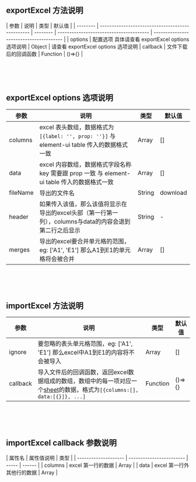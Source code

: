 ## exportExcel 方法说明

| 参数     | 说明                                             | 类型                                       | 默认值                                  |
| -------- | ------------------------------------------------ | -------- | --------------------------------------- | --------------------------------------- |
| options  | 配置选项 具体请查看 exportExcel options 选项说明 | Object    | 请查看 exportExcel options 选项说明
| callback | 文件下载后的回调函数                             | Function                             | ()=>{}                                  |

<br/>
<br/>
<br/>

## exportExcel options 选项说明

| 参数     | 说明                                                                                        | 类型   | 默认值   |
| -------- | ------------------------------------------------------------------------------------------- | ------ | -------- |
| columns  | excel 表头数组，数据格式为```[{label: '', prop: ''}]``` 与 element-ui table 传入的数据格式一致    | Array  | []       |
| data     | excel 内容数组，数据格式字段名称 key 需要跟 prop 一致 与 element-ui table 传入的数据格式一致 | Array  | []       |
| fileName | 导出的文件名                                                                     | String | download |
| header   | 如果传入该值，那么该值将显示在导出的excel头部（第一行第一列），columns与data的内容会退到第二行之后显示                                          | String |      -    |
| merges   | 导出的excel要合并单元格的范围， eg: ['A1', 'E1'] 那么A1到E1的单元格将会被合并                                                    | Array  | []       |

<br/>
<br/>
<br/>

## importExcel 方法说明

| 参数     | 说明                                                                                                                | 类型     | 默认值             |
| -------- | ------------------------------------------------------------------------------------------------------------------- | -------- | ------------------ |
| ignore   | 要忽略的表头单元格范围，eg: ['A1', 'E1'] 那么excel中A1到E1的内容将不会被导入                                                                          | Array    | []                 |
| callback | 导入文件后的回调函数，返回excel数据组成的数组，数组中的每一项对应一个[sheet](https://baike.baidu.com/item/%E5%B7%A5%E4%BD%9C%E8%A1%A8/2826887?fr=aladdin)的数据，格式为```[{columns:[], data:[{}]}, ...]``` | Function | ()=>{} |

<br/>
<br/>
<br/>

## importExcel callback 参数说明

| 属性名                 | 属性值说明                     | 类型   |
| --------------------  | ------------------------ | ----- | ------ |
| columns               | excel 第一行的数据  | Array     |
| data                  | excel 第一行外其他行的数据             | Array    |
